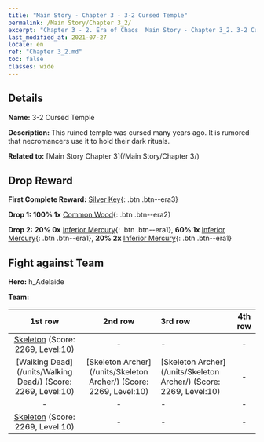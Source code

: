 ```yaml
---
title: "Main Story - Chapter 3 - 3-2 Cursed Temple"
permalink: /Main Story/Chapter 3_2/
excerpt: "Chapter 3 - 2. Era of Chaos  Main Story - Chapter 3_2. 3-2 Cursed Temple"
last_modified_at: 2021-07-27
locale: en
ref: "Chapter 3_2.md"
toc: false
classes: wide
---
```


## Details

 **Name:** 3-2 Cursed Temple

 **Description:** This ruined temple was cursed many years ago. It is rumored that necromancers use it to hold their dark rituals.

 **Related to:** [Main Story Chapter 3](/Main Story/Chapter 3/)

## Drop Reward

 **First Complete Reward:** [Silver Key](/Items/con_693/){: .btn .btn--era3}

 **Drop 1:** **100% 1x** [Common Wood](/Items/mat_7/){: .btn .btn--era2}

 **Drop 2:** **20% 0x** [Inferior Mercury](/Items/mat_2/){: .btn .btn--era1}, **60% 1x** [Inferior Mercury](/Items/mat_2/){: .btn .btn--era1}, **20% 2x** [Inferior Mercury](/Items/mat_2/){: .btn .btn--era1}


## Fight against Team
 **Hero:** h_Adelaide

 **Team:**


  | 1st row | 2nd row | 3rd row | 4th row |
  |:----:|:----:|:----|:----:|
  | [Skeleton](/units/Skeleton/) (Score: 2269, Level:10)  | - | - | - |
  | [Walking Dead](/units/Walking Dead/) (Score: 2269, Level:10)  | [Skeleton Archer](/units/Skeleton Archer/) (Score: 2269, Level:10)  | [Skeleton Archer](/units/Skeleton Archer/) (Score: 2269, Level:10)  | - |
  | - | - | - | - |
  | [Skeleton](/units/Skeleton/) (Score: 2269, Level:10)  | - | - | - |


